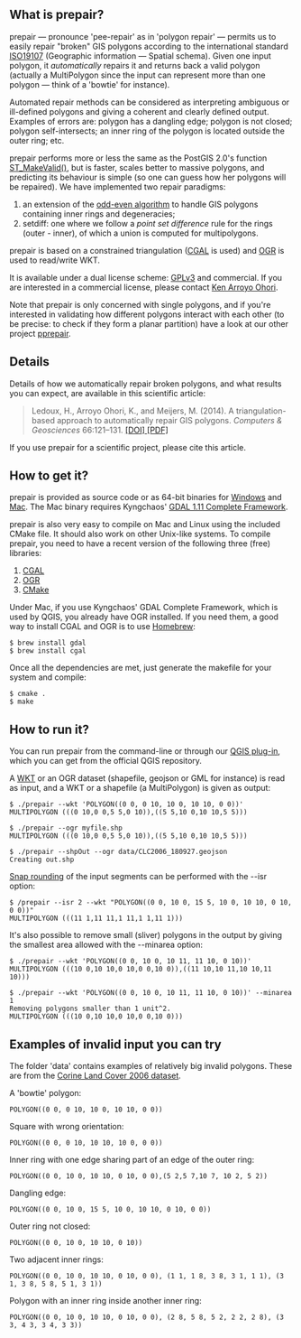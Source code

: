 ## What is prepair?

prepair — pronounce 'pee-repair' as in 'polygon repair' — permits us to easily repair "broken" GIS polygons according to the international standard [ISO19107](http://www.iso.org/iso/catalogue_detail.htm?csnumber=26012) (Geographic information — Spatial schema). Given one input polygon, it *automatically* repairs it and returns back a valid polygon (actually a MultiPolygon since the input can represent more than one polygon — think of a 'bowtie' for instance). 

Automated repair methods can be considered as interpreting ambiguous or ill-defined polygons and giving a coherent and clearly defined output. Examples of errors are: polygon has a dangling edge; polygon is not closed; polygon self-intersects; an inner ring of the polygon is located outside the outer ring; etc.

prepair performs more or less the same as the PostGIS 2.0's function [ST_MakeValid()](http://postgis.org/documentation/manual-svn/ST_MakeValid.html), but is faster, scales better to massive polygons, and predicting its behaviour is simple (so one can guess how her polygons will be repaired).
We have implemented two repair paradigms: 

  1. an extension of the [odd-even algorithm](https://en.wikipedia.org/wiki/Even-odd_rule) to handle GIS polygons containing inner rings and degeneracies; 
  2. setdiff: one where we follow a *point set difference* rule for the rings (outer - inner), of which a union is computed for multipolygons.

prepair is based on a constrained triangulation ([CGAL](http://www.cgal.org) is used) and [OGR](http://www.gdal.org/ogr/) is used to read/write WKT.

It is available under a dual license scheme: [GPLv3](http://www.gnu.org/copyleft/gpl.html) and commercial. If you are interested in a commercial license, please contact [Ken Arroyo Ohori](mailto:g.a.k.arroyoohori@tudelft.nl).

Note that prepair is only concerned with single polygons, and if you're interested in validating how different polygons interact with each other (to be precise: to check if they form a planar partition) have a look at our other project [pprepair](https://github.com/tudelft-gist/pprepair).


## Details

Details of how we automatically repair broken polygons, and what results you can expect, are available in this scientific article:

> Ledoux, H., Arroyo Ohori, K., and Meijers, M. (2014). A triangulation-based approach to automatically repair GIS polygons. *Computers & Geosciences* 66:121–131. [ [DOI] ](http://dx.doi.org/10.1016/j.cageo.2014.01.009) [ [PDF] ](http://homepage.tudelft.nl/23t4p/pdfs/14cgeo_prepair.pdf)

If you use prepair for a scientific project, please cite this article.


## How to get it?

prepair is provided as source code or as 64-bit binaries for [Windows](https://github.com/tudelft-gist/prepair/releases/download/v0.7/prepair_win64.zip) and [Mac](https://github.com/tudelft-gist/prepair/releases/download/v0.7/prepair_mac.zip). The Mac binary requires Kyngchaos' [GDAL 1.11 Complete Framework](http://www.kyngchaos.com/software/frameworks#gdal_complete).

prepair is also very easy to compile on Mac and Linux using the included CMake file. It should also work on other Unix-like systems. To compile prepair, you need to have a recent version of the following three (free) libraries:

1. [CGAL](http://www.cgal.org)
2. [OGR](http://www.gdal.org/ogr/)
3. [CMake](http://www.cmake.org) 

Under Mac, if you use Kyngchaos' GDAL Complete Framework, which is used by QGIS, you already have OGR installed. If you need them, a good way to install CGAL and OGR is to use [Homebrew](http://brew.sh):

    $ brew install gdal
    $ brew install cgal 

Once all the dependencies are met, just generate the makefile for your system and compile:

    $ cmake .
    $ make


## How to run it?

You can run prepair from the command-line or through our [QGIS plug-in](https://github.com/tudelft-gist/prepair-qgis), which you can get from the official QGIS repository. 

A [WKT](http://en.wikipedia.org/wiki/Well-known_text) or an OGR dataset (shapefile, geojson or GML for instance) is read as input, and a WKT or a shapefile (a MultiPolygon) is given as output:

    $ ./prepair --wkt 'POLYGON((0 0, 0 10, 10 0, 10 10, 0 0))'  
    MULTIPOLYGON (((0 10,0 0,5 5,0 10)),((5 5,10 0,10 10,5 5)))  
    
    $ ./prepair --ogr myfile.shp
    MULTIPOLYGON (((0 10,0 0,5 5,0 10)),((5 5,10 0,10 10,5 5)))

    $ ./prepair --shpOut --ogr data/CLC2006_180927.geojson 
    Creating out.shp
    

[Snap rounding](http://www.cgal.org/Manual/latest/doc_html/cgal_manual/Snap_rounding_2/Chapter_main.html) of the input segments can be performed with the --isr option:

    $ /prepair --isr 2 --wkt "POLYGON((0 0, 10 0, 15 5, 10 0, 10 10, 0 10, 0 0))"
    MULTIPOLYGON (((11 1,11 11,1 11,1 1,11 1)))
    

It's also possible to remove small (sliver) polygons in the output by giving the smallest area allowed with the --minarea option:

    $ ./prepair --wkt 'POLYGON((0 0, 10 0, 10 11, 11 10, 0 10))' 
    MULTIPOLYGON (((10 0,10 10,0 10,0 0,10 0)),((11 10,10 11,10 10,11 10)))

    $ ./prepair --wkt 'POLYGON((0 0, 10 0, 10 11, 11 10, 0 10))' --minarea 1
    Removing polygons smaller than 1 unit^2.
    MULTIPOLYGON (((10 0,10 10,0 10,0 0,10 0)))


## Examples of invalid input you can try

The folder 'data' contains examples of relatively big invalid polygons. These are from the [Corine Land Cover 2006 dataset](http://sia.eionet.europa.eu/CLC2006).

A 'bowtie' polygon: 
    
    POLYGON((0 0, 0 10, 10 0, 10 10, 0 0))

Square with wrong orientation: 
    
    POLYGON((0 0, 0 10, 10 10, 10 0, 0 0))

Inner ring with one edge sharing part of an edge of the outer ring:

    POLYGON((0 0, 10 0, 10 10, 0 10, 0 0),(5 2,5 7,10 7, 10 2, 5 2))

Dangling edge:

    POLYGON((0 0, 10 0, 15 5, 10 0, 10 10, 0 10, 0 0))

Outer ring not closed:

    POLYGON((0 0, 10 0, 10 10, 0 10))

Two adjacent inner rings:

    POLYGON((0 0, 10 0, 10 10, 0 10, 0 0), (1 1, 1 8, 3 8, 3 1, 1 1), (3 1, 3 8, 5 8, 5 1, 3 1))

Polygon with an inner ring inside another inner ring:

    POLYGON((0 0, 10 0, 10 10, 0 10, 0 0), (2 8, 5 8, 5 2, 2 2, 2 8), (3 3, 4 3, 3 4, 3 3))

